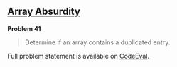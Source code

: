 [Array Absurdity][ce]
---------------------

**Problem 41**

> Determine if an array contains a duplicated entry.

Full problem statement is available on [CodeEval][ce].

[ce]: https://www.codeeval.com/browse/41/
      "View problem statement on CodeEval"
